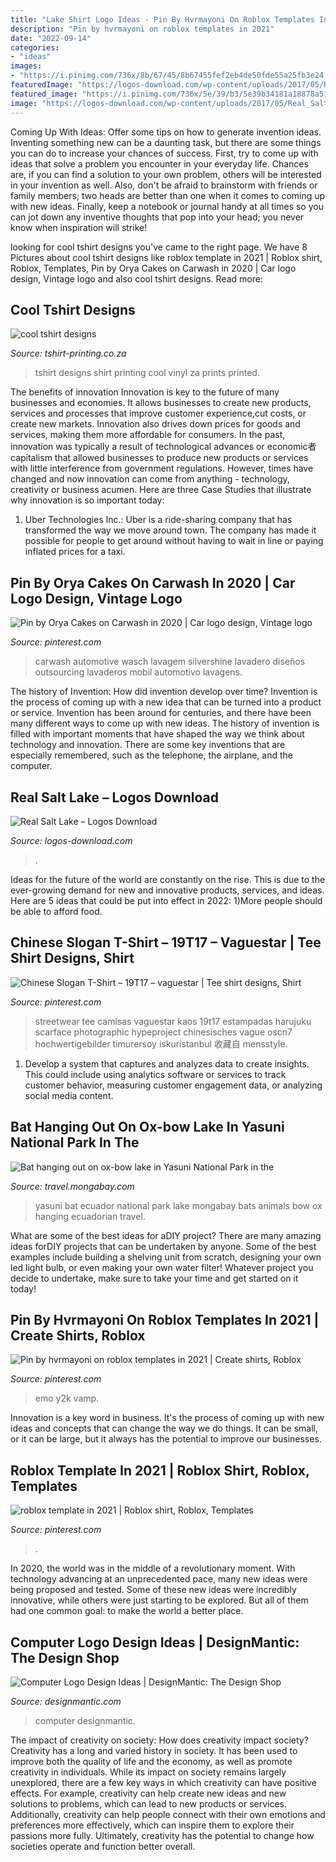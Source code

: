 ```yaml
---
title: "Lake Shirt Logo Ideas - Pin By Hvrmayoni On Roblox Templates In 2021"
description: "Pin by hvrmayoni on roblox templates in 2021"
date: "2022-09-14"
categories:
- "ideas"
images:
- "https://i.pinimg.com/736x/8b/67/45/8b67455fef2eb4de50fde55a25fb3e24.jpg"
featuredImage: "https://logos-download.com/wp-content/uploads/2017/05/Real_Salt_Lake_logo_logotype-515x700.png"
featured_image: "https://i.pinimg.com/736x/5e/39/b3/5e39b34181a18878a51c5aeaad6863cd.jpg"
image: "https://logos-download.com/wp-content/uploads/2017/05/Real_Salt_Lake_logo_logotype-515x700.png"
---
```



Coming Up With Ideas: Offer some tips on how to generate invention ideas.
Inventing something new can be a daunting task, but there are some things you can do to increase your chances of success. First, try to come up with ideas that solve a problem you encounter in your everyday life. Chances are, if you can find a solution to your own problem, others will be interested in your invention as well. Also, don't be afraid to brainstorm with friends or family members; two heads are better than one when it comes to coming up with new ideas. Finally, keep a notebook or journal handy at all times so you can jot down any inventive thoughts that pop into your head; you never know when inspiration will strike!

	

		
looking for cool tshirt designs you've came to the right page. We have 8 Pictures about cool tshirt designs like roblox template in 2021 | Roblox shirt, Roblox, Templates, Pin by Orya Cakes on Carwash in 2020 | Car logo design, Vintage logo and also cool tshirt designs. Read more:
		
    
## Cool Tshirt Designs

<img loading=lazy src="http://tshirt-printing.co.za/tshirtprint/wp-content/uploads/2012/12/DSCI5634-1024x768.jpg" onerror="this.onerror=null;this.src='https://tse4.mm.bing.net/th?id=OIP.MVG6NUWrtRR1twv4sGXAlAHaFj&amp;pid=15.1';" alt="cool tshirt designs">

_Source: tshirt-printing.co.za_

>tshirt designs shirt printing cool vinyl za prints printed. 

	

The benefits of innovation
Innovation is key to the future of many businesses and economies. It allows businesses to create new products, services and processes that improve customer experience,cut costs, or create new markets. Innovation also drives down prices for goods and services, making them more affordable for consumers. In the past, innovation was typically a result of technological advances or economic者 capitalism that allowed businesses to produce new products or services with little interference from government regulations. However, times have changed and now innovation can come from anything - technology, creativity or business acumen. Here are three Case Studies that illustrate why innovation is so important today: 
1) Uber Technologies Inc.: Uber is a ride-sharing company that has transformed the way we move around town. The company has made it possible for people to get around without having to wait in line or paying inflated prices for a taxi.

    
## Pin By Orya Cakes On Carwash In 2020 | Car Logo Design, Vintage Logo

<img loading=lazy src="https://i.pinimg.com/736x/3f/43/f9/3f43f9f42e6b4e86386e27fea86e5c75.jpg" onerror="this.onerror=null;this.src='https://tse4.mm.bing.net/th?id=OIP.6626AF4nN9dL10t1gAVsKgHaHa&amp;pid=15.1';" alt="Pin by Orya Cakes on Carwash in 2020 | Car logo design, Vintage logo">

_Source: pinterest.com_

>carwash automotive wasch lavagem silvershine lavadero diseños outsourcing lavaderos mobil automotivo lavagens. 

	

The history of Invention: How did invention develop over time?
Invention is the process of coming up with a new idea that can be turned into a product or service. Invention has been around for centuries, and there have been many different ways to come up with new ideas. The history of invention is filled with important moments that have shaped the way we think about technology and innovation. There are some key inventions that are especially remembered, such as the telephone, the airplane, and the computer.

    
## Real Salt Lake – Logos Download

<img loading=lazy src="https://logos-download.com/wp-content/uploads/2017/05/Real_Salt_Lake_logo_logotype-515x700.png" onerror="this.onerror=null;this.src='https://tse4.mm.bing.net/th?id=OIP.km69MWxUWKACyIcgdjctaQHaKE&amp;pid=15.1';" alt="Real Salt Lake – Logos Download">

_Source: logos-download.com_

>. 

	

Ideas for the future of the world are constantly on the rise. This is due to the ever-growing demand for new and innovative products, services, and ideas. Here are 5 ideas that could be put into effect in 2022: 1)More people should be able to afford food. 

    
## Chinese Slogan T-Shirt – 19T17 – Vaguestar | Tee Shirt Designs, Shirt

<img loading=lazy src="https://i.pinimg.com/736x/6b/50/39/6b50393eff16472d49d5a7624b3a950e.jpg" onerror="this.onerror=null;this.src='https://tse1.mm.bing.net/th?id=OIP.JvEwckOFsPjDT6zj6fSQqQHaLH&amp;pid=15.1';" alt="Chinese Slogan T-Shirt – 19T17 – vaguestar | Tee shirt designs, Shirt">

_Source: pinterest.com_

>streetwear tee camisas vaguestar kaos 19t17 estampadas harujuku scarface photographic hypeproject chinesisches vague oscn7 hochwertigebilder timurersoy iskuristanbul 收藏自 mensstyle. 

	

1. Develop a system that captures and analyzes data to create insights. This could include using analytics software or services to track customer behavior, measuring customer engagement data, or analyzing social media content. 

    
## Bat Hanging Out On Ox-bow Lake In Yasuni National Park In The

<img loading=lazy src="http://s3.amazonaws.com/mongabay/jlh/ecuador/Yasuni.600/Yasuni_393.jpg" onerror="this.onerror=null;this.src='https://tse3.mm.bing.net/th?id=OIP.RM0RHTEGCp9Rk73y46fa8gHaLF&amp;pid=15.1';" alt="Bat hanging out on ox-bow lake in Yasuni National Park in the">

_Source: travel.mongabay.com_

>yasuni bat ecuador national park lake mongabay bats animals bow ox hanging ecuadorian travel. 

	

What are some of the best ideas for aDIY project?
There are many amazing ideas forDIY projects that can be undertaken by anyone. Some of the best examples include building a shelving unit from scratch, designing your own led light bulb, or even making your own water filter! Whatever project you decide to undertake, make sure to take your time and get started on it today!

    
## Pin By Hvrmayoni On Roblox Templates In 2021 | Create Shirts, Roblox

<img loading=lazy src="https://i.pinimg.com/736x/8b/67/45/8b67455fef2eb4de50fde55a25fb3e24.jpg" onerror="this.onerror=null;this.src='https://tse2.mm.bing.net/th?id=OIP.-AE_WCEzW9OcpNgbt4pGvAHaHE&amp;pid=15.1';" alt="Pin by hvrmayoni on roblox templates in 2021 | Create shirts, Roblox">

_Source: pinterest.com_

>emo y2k vamp. 

	

Innovation is a key word in business. It's the process of coming up with new ideas and concepts that can change the way we do things. It can be small, or it can be large, but it always has the potential to improve our businesses.

    
## Roblox Template In 2021 | Roblox Shirt, Roblox, Templates

<img loading=lazy src="https://i.pinimg.com/736x/5e/39/b3/5e39b34181a18878a51c5aeaad6863cd.jpg" onerror="this.onerror=null;this.src='https://tse3.mm.bing.net/th?id=OIP.gsr30A3jLMzxaiMqMLMl5wHaHE&amp;pid=15.1';" alt="roblox template in 2021 | Roblox shirt, Roblox, Templates">

_Source: pinterest.com_

>. 

	

In 2020, the world was in the middle of a revolutionary moment. With technology advancing at an unprecedented pace, many new ideas were being proposed and tested. Some of these new ideas were incredibly innovative, while others were just starting to be explored. But all of them had one common goal: to make the world a better place.

    
## Computer Logo Design Ideas | DesignMantic: The Design Shop

<img loading=lazy src="https://www.designmantic.com/blog/wp-content/uploads/2020/10/Computer-Logos.jpg" onerror="this.onerror=null;this.src='https://tse3.mm.bing.net/th?id=OIP.dDzOpb1J4z1-yHNnJ3DAqAHaEI&amp;pid=15.1';" alt="Computer Logo Design Ideas | DesignMantic: The Design Shop">

_Source: designmantic.com_

>computer designmantic. 

	

The impact of creativity on society: How does creativity impact society?
Creativity has a long and varied history in society. It has been used to improve both the quality of life and the economy, as well as promote creativity in individuals. While its impact on society remains largely unexplored, there are a few key ways in which creativity can have positive effects. For example, creativity can help create new ideas and new solutions to problems, which can lead to new products or services. Additionally, creativity can help people connect with their own emotions and preferences more effectively, which can inspire them to explore their passions more fully. Ultimately, creativity has the potential to change how societies operate and function better overall.


